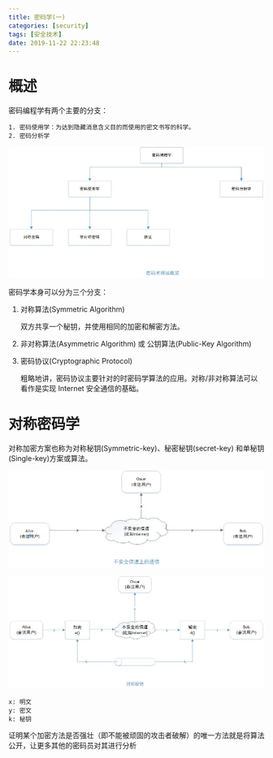 ```yaml
---
title: 密码学(一)
categories: [security]
tags: [安全技术]
date: 2019-11-22 22:23:48
---
```

# 概述
密码编程学有两个主要的分支：
    
    1. 密码使用学：为达到隐藏消息含义目的而使用的密文书写的科学。
    2. 密码分析学

![密码术领域概览](/public/image/密码术领域概览.jpg)

密码学本身可以分为三个分支：

1. 对称算法(Symmetric Algorithm)

    双方共享一个秘钥，并使用相同的加密和解密方法。

2. 非对称算法(Asymmetric Algorithm) 或 公钥算法(Public-Key Algorithm)

3. 密码协议(Cryptographic Protocol)

    粗略地讲，密码协议主要针对的时密码学算法的应用。对称/非对称算法可以看作是实现 Internet 安全通信的基础。
# 对称密码学
对称加密方案也称为对称秘钥(Symmetric-key)、秘密秘钥(secret-key) 和单秘钥(Single-key)方案或算法。 

![非安全信道上的通信](/public/image/对称密码-非安全信道.jpg)

![安全信道上的通信](/public/image/对称密码-安全信道.jpg)

```text
x: 明文
y: 密文
k: 秘钥
```

证明某个加密方法是否强壮（即不能被顽固的攻击者破解）的唯一方法就是将算法公开，让更多其他的密码员对其进行分析